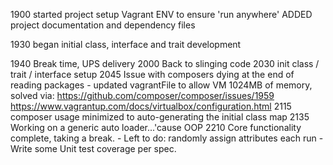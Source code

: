 1900 started project
    setup Vagrant ENV to ensure 'run anywhere'
    ADDED project documentation and dependency files

1930 began initial class, interface and trait development

1940 Break time, UPS delivery
2000 Back to slinging code
2030 init class / trait / interface setup
2045 Issue with composers dying at the end of reading packages
    - updated vagrantFile to allow VM 1024MB of memory, solved via:
    https://github.com/composer/composer/issues/1959
    https://www.vagrantup.com/docs/virtualbox/configuration.html
2115 composer usage minimized to auto-generating the initial class map
2135 Working on a generic auto loader...'cause OOP
2210 Core functionality complete, taking a break.
    - Left to do: randomly assign attributes each run
    - Write some Unit test coverage per spec.